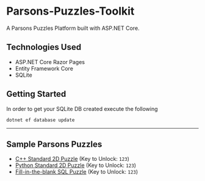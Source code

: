 # Parsons-Puzzles-Toolkit
A Parsons Puzzles Platform built with ASP.NET Core.

## Technologies Used

* ASP.NET Core Razor Pages
* Entity Framework Core
* SQLite

## Getting Started

In order to get your SQLite DB created execute the following 

```
dotnet ef database update
```

---

## Sample Parsons Puzzles
- [C++ Standard 2D Puzzle](http://194.141.86.248/bundle/b07884e9-22e0-4004-81a8-05aaa04d83bc) (Key to Unlock: `123`)
- [Python Standard 2D Puzzle](http://194.141.86.248/bundle/75489b30-b603-4560-9606-a094f9347642) (Key to Unlock: `123`)
- [Fill-in-the-blank SQL Puzzle](http://194.141.86.248/bundle/6abf8830-205f-4009-ad01-210012459896) (Key to Unlock: `123`)

